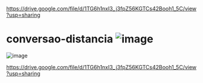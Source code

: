 https://drive.google.com/file/d/1TG6h1nxI3_j3fpZ56KGTCs42Booh1_5C/view?usp=sharing

# conversao-distancia   ![image](https://github.com/user-attachments/assets/7a799477-a2e4-4243-a776-8ac026a6f648)
  ![image](https://github.com/user-attachments/assets/7833e616-84e2-42e5-a7f0-ce770cc734b8) 

https://drive.google.com/file/d/1TG6h1nxI3_j3fpZ56KGTCs42Booh1_5C/view?usp=sharing
